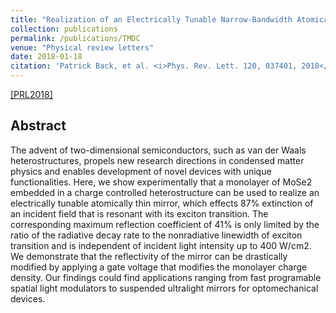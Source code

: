 ```yaml
---
title: "Realization of an Electrically Tunable Narrow-Bandwidth Atomically Thin Mirror Using Monolayer MoSe2"
collection: publications
permalink: /publications/TMDC
venue: "Physical review letters"
date: 2018-01-18 
citation: 'Patrick Back, et al. <i>Phys. Rev. Lett. 120, 037401, 2018</i>'
---
```


[[PRL2018]](https://journals.aps.org/prl/abstract/10.1103/PhysRevLett.120.037401)

## Abstract
The advent of two-dimensional semiconductors, such as van der Waals heterostructures, propels new research directions in condensed matter physics and enables development of novel devices with unique functionalities. Here, we show experimentally that a monolayer of MoSe2 embedded in a charge controlled heterostructure can be used to realize an electrically tunable atomically thin mirror, which effects 87% extinction of an incident field that is resonant with its exciton transition. The corresponding maximum reflection coefficient of 41% is only limited by the ratio of the radiative decay rate to the nonradiative linewidth of exciton transition and is independent of incident light intensity up to 400 W/cm2. We demonstrate that the reflectivity of the mirror can be drastically modified by applying a gate voltage that modifies the monolayer charge density. Our findings could find applications ranging from fast programable spatial light modulators to suspended ultralight mirrors for optomechanical devices.
